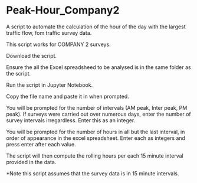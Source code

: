# Peak-Hour_Company2

A script to automate the calculation of the hour of the day with the largest traffic flow, fom traffic survey data.

This script works for COMPANY 2 surveys.

Download the script.

Ensure the all the Excel spreadsheed to be analysed is in the same folder as the script.

Run the script in Jupyter Notebook.

Copy the file name and paste it in when prompted.

You will be prompted for the number of intervals (AM peak, Inter peak, PM peak). If surveys were carried out over numerous days, enter the number of survey intervals irregardless. Enter this as an integer.

You will be prompted for the number of hours in all but the last interval, in order of appearance in the excel spreadsheet. Enter each as integers and press enter after each value.

The script will then compute the rolling hours per each 15 minute interval provided in the data. 

*Note this script assumes that the survey data is in 15 minute intervals.
